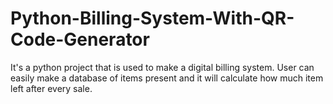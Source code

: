 # Python-Billing-System-With-QR-Code-Generator
It's a python project that is used to make a digital billing system. User can easily make a database of items present and it will calculate how much item left after every sale.
